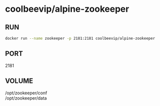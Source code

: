 coolbeevip/alpine-zookeeper
==============

RUN
-----

```bash
docker run --name zookeeper -p 2181:2181 coolbeevip/alpine-zookeeper
```

PORT
-----

2181

VOLUME
-----    

/opt/zookeeper/conf    
/opt/zookeeper/data
